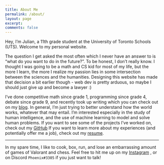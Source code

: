 ```yaml
---
title: About Me
permalink: /about/
layout: page
excerpt: 
comments: false
---
```


Hey, I’m Julian, a 11th grade student at the University of Toronto Schools (UTS). Welcome to my personal website.

The question I get asked the most often which I never have an answer to is “what do you want to do in the future?”.  To be honest, I don’t really know. I thought I was going to be a math and CS kid for most of my life, but the more I learn, the more I realize my passion lies in some intersection between the sciences and the humanities. Designing this website has made that decision a bit earlier though - web dev is pretty arduous, so maybe I should just give up and become a lawyer :)

I’ve done competitive math since grade 1, programming since grade 4, debate since grade 9, and recently took up writing which you can check out on my [blog](https://zhaju.github.io/archive/). In general, I’m just trying to better understand how the world works, whatever that may entail. I’m interested especially in the study of human intelligence, and the use of machine learning to model and solve human problems. If you want to see some of the projects I’ve worked on, check out my [GitHub](https://github.com/zhaju)  If you want to learn more about my experiences (and potentially offer me a job), check out my [resume](https://zhaju.github.io/assets/Resume.pdf).


<hr>

In my spare time, I like to cook, box, run, and lose an embarrassing amount of games of Valorant and chess. Feel free to hit me up on my [Instagram](https://www.instagram.com/julianzhang_/) , or on Discord ``Phoenix#3305`` if you just want to talk!
